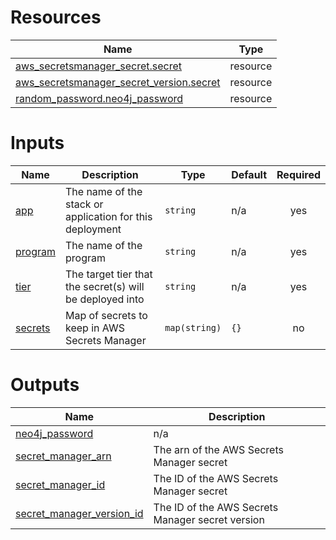 <!-- BEGIN_TF_DOCS -->


# Resources

| Name | Type |
|------|------|
| [aws_secretsmanager_secret.secret](https://registry.terraform.io/providers/hashicorp/aws/latest/docs/resources/secretsmanager_secret) | resource |
| [aws_secretsmanager_secret_version.secret](https://registry.terraform.io/providers/hashicorp/aws/latest/docs/resources/secretsmanager_secret_version) | resource |
| [random_password.neo4j_password](https://registry.terraform.io/providers/hashicorp/random/latest/docs/resources/password) | resource |

# Inputs

| Name | Description | Type | Default | Required |
|------|-------------|------|---------|:--------:|
| <a name="input_app"></a> [app](#input\_app) | The name of the stack or application for this deployment | `string` | n/a | yes |
| <a name="input_program"></a> [program](#input\_program) | The name of the program | `string` | n/a | yes |
| <a name="input_tier"></a> [tier](#input\_tier) | The target tier that the secret(s) will be deployed into | `string` | n/a | yes |
| <a name="input_secrets"></a> [secrets](#input\_secrets) | Map of secrets to keep in AWS Secrets Manager | `map(string)` | `{}` | no |

# Outputs

| Name | Description |
|------|-------------|
| <a name="output_neo4j_password"></a> [neo4j\_password](#output\_neo4j\_password) | n/a |
| <a name="output_secret_manager_arn"></a> [secret\_manager\_arn](#output\_secret\_manager\_arn) | The arn of the AWS Secrets Manager secret |
| <a name="output_secret_manager_id"></a> [secret\_manager\_id](#output\_secret\_manager\_id) | The ID of the AWS Secrets Manager secret |
| <a name="output_secret_manager_version_id"></a> [secret\_manager\_version\_id](#output\_secret\_manager\_version\_id) | The ID of the AWS Secrets Manager secret version |
<!-- END_TF_DOCS -->